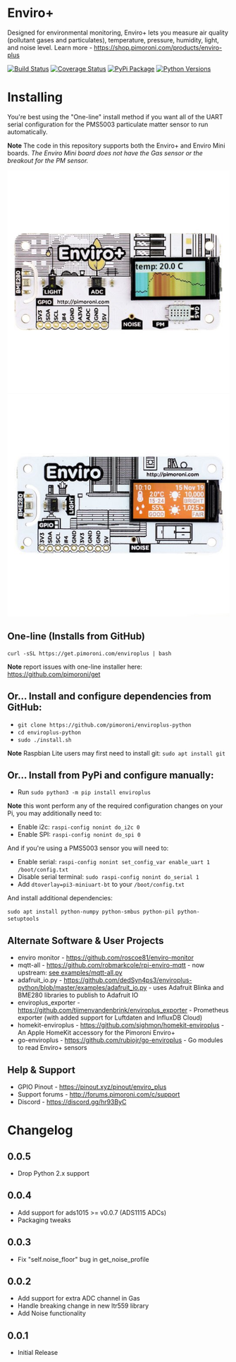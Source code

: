 # Enviro+ 

Designed for environmental monitoring, Enviro+ lets you measure air quality (pollutant gases and particulates), temperature, pressure, humidity, light, and noise level. Learn more - https://shop.pimoroni.com/products/enviro-plus


[![Build Status](https://travis-ci.com/pimoroni/enviroplus-python.svg?branch=master)](https://travis-ci.com/pimoroni/enviroplus-python)
[![Coverage Status](https://coveralls.io/repos/github/pimoroni/enviroplus-python/badge.svg?branch=master)](https://coveralls.io/github/pimoroni/enviroplus-python?branch=master)
[![PyPi Package](https://img.shields.io/pypi/v/enviroplus.svg)](https://pypi.python.org/pypi/enviroplus)
[![Python Versions](https://img.shields.io/pypi/pyversions/enviroplus.svg)](https://pypi.python.org/pypi/enviroplus)

# Installing

You're best using the "One-line" install method if you want all of the UART serial configuration for the PMS5003 particulate matter sensor to run automatically.

**Note** The code in this repository supports both the Enviro+ and Enviro Mini boards. _The Enviro Mini board does not have the Gas sensor or the breakout for the PM sensor._

![Enviro Plus pHAT](./Enviro-Plus-pHAT.jpg)
![Enviro Mini pHAT](./Enviro-mini-pHAT.jpg)

## One-line (Installs from GitHub)

```
curl -sSL https://get.pimoroni.com/enviroplus | bash
```

**Note** report issues with one-line installer here: https://github.com/pimoroni/get

## Or... Install and configure dependencies from GitHub:

* `git clone https://github.com/pimoroni/enviroplus-python`
* `cd enviroplus-python`
* `sudo ./install.sh`

**Note** Raspbian Lite users may first need to install git: `sudo apt install git`

## Or... Install from PyPi and configure manually:

* Run `sudo python3 -m pip install enviroplus`

**Note** this wont perform any of the required configuration changes on your Pi, you may additionally need to:

* Enable i2c: `raspi-config nonint do_i2c 0`
* Enable SPI: `raspi-config nonint do_spi 0`

And if you're using a PMS5003 sensor you will need to:

* Enable serial: `raspi-config nonint set_config_var enable_uart 1 /boot/config.txt`
* Disable serial terminal: `sudo raspi-config nonint do_serial 1`
* Add `dtoverlay=pi3-miniuart-bt` to your `/boot/config.txt`

And install additional dependencies:

```
sudo apt install python-numpy python-smbus python-pil python-setuptools
```

## Alternate Software & User Projects

* enviro monitor - https://github.com/roscoe81/enviro-monitor
* mqtt-all - https://github.com/robmarkcole/rpi-enviro-mqtt - now upstream: [see examples/mqtt-all.py](examples/mqtt-all.py)
* adafruit_io.py - https://github.com/dedSyn4ps3/enviroplus-python/blob/master/examples/adafruit_io.py - uses Adafruit Blinka and BME280 libraries to publish to Adafruit IO
* enviroplus_exporter - https://github.com/tijmenvandenbrink/enviroplus_exporter - Prometheus exporter (with added support for Luftdaten and InfluxDB Cloud)
* homekit-enviroplus - https://github.com/sighmon/homekit-enviroplus - An Apple HomeKit accessory for the Pimoroni Enviro+
* go-enviroplus - https://github.com/rubiojr/go-enviroplus - Go modules to read Enviro+ sensors

## Help & Support

* GPIO Pinout - https://pinout.xyz/pinout/enviro_plus
* Support forums - http://forums.pimoroni.com/c/support
* Discord - https://discord.gg/hr93ByC

# Changelog

0.0.5
-----

* Drop Python 2.x support

0.0.4
-----

* Add support for ads1015 >= v0.0.7 (ADS1115 ADCs)
* Packaging tweaks

0.0.3
-----

* Fix "self.noise_floor" bug in get_noise_profile

0.0.2
-----

* Add support for extra ADC channel in Gas
* Handle breaking change in new ltr559 library
* Add Noise functionality

0.0.1
-----

* Initial Release
